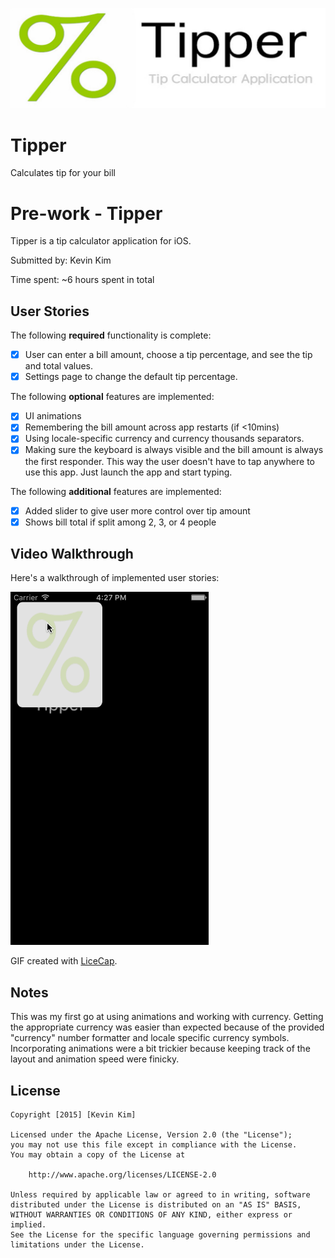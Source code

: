 <p align="center" >
  <img src="/Other/Tipper_Banner.jpg" alt="Banner" title="Banner" width="563">
</p>

# Tipper
Calculates tip for your bill

# Pre-work - Tipper

Tipper is a tip calculator application for iOS.

Submitted by: Kevin Kim

Time spent: ~6 hours spent in total

## User Stories

The following **required** functionality is complete:

* [x] User can enter a bill amount, choose a tip percentage, and see the tip and total values.
* [x] Settings page to change the default tip percentage.

The following **optional** features are implemented:
* [x] UI animations
* [x] Remembering the bill amount across app restarts (if <10mins)
* [x] Using locale-specific currency and currency thousands separators.
* [x] Making sure the keyboard is always visible and the bill amount is always the first responder. This way the user doesn't have to tap anywhere to use this app. Just launch the app and start typing.

The following **additional** features are implemented:

- [x] Added slider to give user more control over tip amount
- [x] Shows bill total if split among 2, 3, or 4 people

## Video Walkthrough 

Here's a walkthrough of implemented user stories:

<img src='/Other/Tipper_Overview.gif' title='Video Walkthrough' width='' alt='Video Walkthrough' />

GIF created with [LiceCap](http://www.cockos.com/licecap/).

## Notes

This was my first go at using animations and working with currency. Getting the appropriate currency was easier than expected because of the provided "currency" number formatter and locale specific currency symbols. Incorporating animations were a bit trickier because keeping track of the layout and animation speed were finicky.

## License

    Copyright [2015] [Kevin Kim]

    Licensed under the Apache License, Version 2.0 (the "License");
    you may not use this file except in compliance with the License.
    You may obtain a copy of the License at

        http://www.apache.org/licenses/LICENSE-2.0

    Unless required by applicable law or agreed to in writing, software
    distributed under the License is distributed on an "AS IS" BASIS,
    WITHOUT WARRANTIES OR CONDITIONS OF ANY KIND, either express or implied.
    See the License for the specific language governing permissions and
    limitations under the License.
